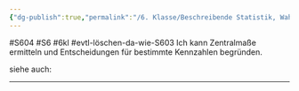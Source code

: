 ```yaml
---
{"dg-publish":true,"permalink":"/6. Klasse/Beschreibende Statistik, Wahrscheinlichkeit/Zentralmaße/"}
---
```


#S604 #S6 #6kl #evtl-löschen-da-wie-S603
Ich kann Zentralmaße ermitteln und Entscheidungen für bestimmte Kennzahlen begründen.

siehe auch:
___
